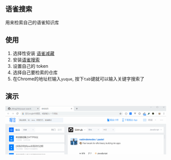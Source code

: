 ## 语雀搜索

用来检索自己的语雀知识库

## 使用
1. 选择性安装 [语雀减藏](https://github.com/yuquewebclipper/yuque-web-clipper)
2. 安装[语雀搜索](https://github.com/ylfeng250/yuque-search)
3. 设置自己的 token
4. 选择自己要检索的仓库
5. 在Chrome的地址栏输入`yuque`, 按下`tab`键就可以输入关键字搜索了

## 演示

![](https://raw.githubusercontent.com/ylfeng250/fimg/master/webpack/yuque.gif)
